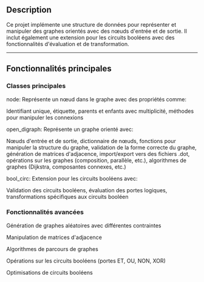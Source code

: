 ## Description
Ce projet implémente une structure de données pour représenter et manipuler des graphes orientés avec des nœuds d'entrée et de sortie. Il inclut également une extension pour les circuits booléens avec des fonctionnalités d'évaluation et de transformation.

___


## Fonctionnalités principales
### Classes principales
node: Représente un nœud dans le graphe avec des propriétés comme:

Identifiant unique, étiquette, parents et enfants avec multiplicité, méthodes pour manipuler les connexions

open_digraph: Représente un graphe orienté avec:

Nœuds d'entrée et de sortie, dictionnaire de nœuds, fonctions pour manipuler la structure du graphe, validation de la forme correcte du graphe, génération de matrices d'adjacence, import/export vers des fichiers .dot, opérations sur les graphes (composition, parallèle, etc.), algorithmes de graphes (Dijkstra, composantes connexes, etc.)

bool_circ: Extension pour les circuits booléens avec:

Validation des circuits booléens, évaluation des portes logiques, transformations spécifiques aux circuits booléen

### Fonctionnalités avancées
Génération de graphes aléatoires avec différentes contraintes

Manipulation de matrices d'adjacence

Algorithmes de parcours de graphes

Opérations sur les circuits booléens (portes ET, OU, NON, XOR)

Optimisations de circuits booléens
